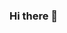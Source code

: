 ### Hi there 👋

<!--
**raphaellins/raphaellins** is a ✨ _special_ ✨ repository because its `README.md` (this file) appears on your GitHub profile.

Here are some ideas to get you started:

- 🔭 I’m currently working on awesome projects using Java 8+, Angular, Amazon AWS
- 🌱 I’m currently learning Deep Learning, Flutter
- 👯 I’m looking to collaborate in anything related with Javascript Code :)
- 🤔 I’m looking for help with increase my Deep learning track
- 💬 Ask me about anything
- 📫 How to reach me: raphalinns@gmail.com | (11) 96390-4393
- 😄 Pronouns: ...
- ⚡ Fun fact: I am DJ, and i go to the Gyn 
-->
